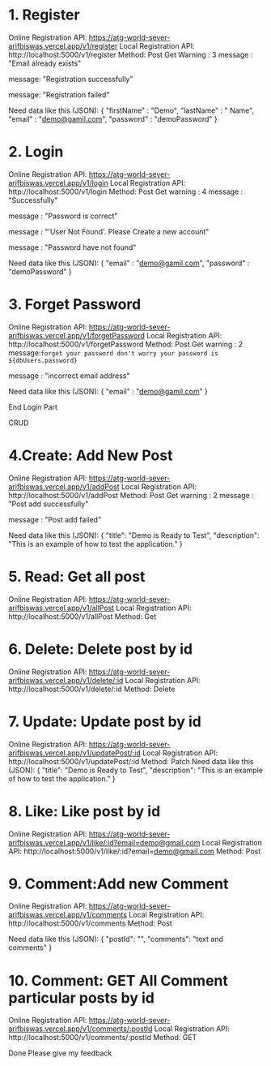 # 1. Register
Online Registration API: https://atg-world-sever-arifbiswas.vercel.app/v1/register
Local Registration API: http://localhost:5000/v1/register
Method: Post
Get Warning : 3
message : "Email already exists"

message: "Registration successfully"

message: "Registration failed"

Need data like this (JSON):
{
    "firstName" : "Demo",
    "lastName" : " Name",
    "email" : "demo@gamil.com",
    "password" : "demoPassword"
}

# 2. Login
Online Registration API: https://atg-world-sever-arifbiswas.vercel.app/v1/login
Local Registration API: http://localhost:5000/v1/login
Method: Post
Get warning : 4
message : "Successfully"

message : "Password is correct"

message : "'User Not Found'. Please Create a new account"

message : "Password have not found"

Need data like this (JSON):
{
    "email" : "demo@gamil.com",
    "password" : "demoPassword"
}

# 3. Forget Password
Online Registration API: https://atg-world-sever-arifbiswas.vercel.app/v1/forgetPassword
Local Registration API: http://localhost:5000/v1/forgetPassword
Method: Post
Get warning : 2
message:`forget your password don't worry your password is ${dbUsers.password}`

message : "incorrect email address"

Need data like this (JSON):
{
    "email" : "demo@gamil.com"
}   


End Login Part 

CRUD
# 4.Create: Add New Post
Online Registration API: https://atg-world-sever-arifbiswas.vercel.app/v1/addPost
Local Registration API: http://localhost:5000/v1/addPost
Method: Post
Get warning : 2
 message : "Post add successfully"

 message : "Post add failed"

Need data like this (JSON):
{
    "title": "Demo is Ready to Test",
    "description": "This is an example of how to test the application."
}



# 5. Read: Get all post

Online Registration API: https://atg-world-sever-arifbiswas.vercel.app/v1/allPost
Local Registration API: http://localhost:5000/v1/allPost
Method: Get

# 6. Delete: Delete post by id
Online Registration API: https://atg-world-sever-arifbiswas.vercel.app/v1/delete/:id
Local Registration API: http://localhost:5000/v1/delete/:id
Method: Delete

# 7. Update: Update post by id
Online Registration API: https://atg-world-sever-arifbiswas.vercel.app/v1/updatePost/:id
Local Registration API: http://localhost:5000/v1/updatePost/:id
Method: Patch
Need data like this (JSON):
{
    "title": "Demo is Ready to Test",
    "description": "This is an example of how to test the application."
}


# 8. Like: Like post by id
Online Registration API: https://atg-world-sever-arifbiswas.vercel.app/v1/like/:id?email=demo@gmail.com
Local Registration API: http://localhost:5000/v1/like/:id?email=demo@gmail.com
Method: Post

# 9. Comment:Add new Comment 
Online Registration API: https://atg-world-sever-arifbiswas.vercel.app/v1/comments
Local Registration API: http://localhost:5000/v1/comments
Method: Post



Need data like this (JSON):
{
    "postId": "",
    "comments": "text and comments"
}

# 10. Comment: GET All Comment particular posts by id
Online Registration API: https://atg-world-sever-arifbiswas.vercel.app/v1/comments/:postId
Local Registration API: http://localhost:5000/v1/comments/:postId
Method: GET

Done 
Please give my feedback

